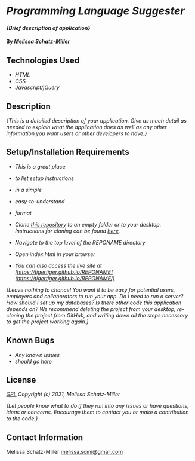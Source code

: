 # _Programming Language Suggester_

#### _{Brief description of application}_

#### By _**Melissa Schatz-Miller**_

## Technologies Used

* _HTML_
* _CSS_
* _Javascript/jQuery_

## Description

_{This is a detailed description of your application. Give as much detail as needed to explain what the application does as well as any other information you want users or other developers to have.}_

## Setup/Installation Requirements

* _This is a great place_
* _to list setup instructions_
* _in a simple_
* _easy-to-understand_
* _format_

* _Clone [this repository](https://github.com/tigertiger/REPONAME) to an empty folder or to your desktop.  
Instructions for cloning can be found [here](https://docs.github.com/en/github/creating-cloning-and-archiving-repositories/cloning-a-repository-from-github/cloning-a-repository)._
* _Navigate to the top level of the REPONAME directory_
* _Open index.html in your browser_
* _You can also access the live site at [https://tigertiger.github.io/REPONAME](https://tigertiger.github.io/REPONAME/)_

_{Leave nothing to chance! You want it to be easy for potential users, employers and collaborators to run your app. Do I need to run a server? How should I set up my databases? Is there other code this application depends on? We recommend deleting the project from your desktop, re-cloning the project from GitHub, and writing down all the steps necessary to get the project working again.}_

## Known Bugs

* _Any known issues_
* _should go here_

## License

_[GPL](https://opensource.org/licenses/gpl-license)_
_Copyright (c) 2021, Melissa Schatz-Miller_

_{Let people know what to do if they run into any issues or have questions, ideas or concerns.  Encourage them to contact you or make a contribution to the code.}_

## Contact Information

Melissa Schatz-Miller <melissa.scmi@gmail.com>